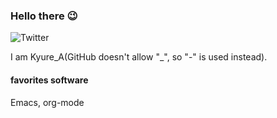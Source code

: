 ### Hello there 😉
![Twitter](https://badgen.net/twitter/follow/Kyure_A)

I am Kyure_A(GitHub doesn't allow "_", so "-" is used instead).

#### favorites software
Emacs, org-mode

<!--
**Kyure-A/Kyure-A** is a ✨ _special_ ✨ repository because its `README.md` (this file) appears on your GitHub profile.

Here are some ideas to get you started:

- 🔭 I’m currently working on ...
- 🌱 I’m currently learning ...
- 👯 I’m looking to collaborate on ...
- 🤔 I’m looking for help with ...
- 💬 Ask me about ...
- 📫 How to reach me: ...
- 😄 Pronouns: ...
- ⚡ Fun fact: ...
-->
